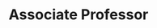---
layout: person
name: "Shuai Wang"
image: "/assets/people/shuaiwang.png"
title: "Associate Professor"
category: "Fulltime Faculty"
biography: |
  <p>Shuai Wang is an Associate Professor on a Tenure-Track at the School of Intelligence Science and Technology, Nanjing University, and an Executive Committee Member of the CCF Special Interest Group on Speech, Dialogue, and Audition. He focuses on intelligent audio signal processing research, covering multimodal acoustic signals such as speech, audio events, and music. He graduated with a B.E. from Northwestern Polytechnical University in 2014 and obtained his Ph.D. from Shanghai Jiao Tong University in 2020.</p>
  <p>He has served as an associate research scientist at the Shenzhen Research Institute of Big Data and a joint Ph.D. student with Professor Haizhou Li. He has also worked as a senior research scientist at Lightspeed & Quantum Studios, Tencent, leading a team in the R&D of speech technologies for gaming scenarios. He has published over 40 papers as the first or corresponding author in top-tier conferences and journals such as ICASSP and Interspeech, and holds more than ten authorized patents.</p>
  <p>He has won championships in international competitions such as VoxSRC 2019 and DIHARD 2019, as well as the Best Paper and Best Student Paper Awards at ISCSLP 2024. He initiated open-source tools WeSpeaker and WeSep, whose pre-trained models have been downloaded more than ten million times per month on the HuggingFace platform, and have been widely applied in both academia and industry.</p>
  <p>He is currently in charge of several scientific research projects, including a Youth Project of the National Natural Science Foundation of China, a sub-project of the Joint Research Project of the Yangtze River Delta Innovation and Technology Community, an Open Project of the Key Laboratory of Artificial Intelligence of the Ministry of Education, and the CCF-NetEase Rayfire Innovation Fund. He maintains close cooperation and communication with well-known domestic and international enterprises and research institutes, and actively recommends students for internships at leading companies such as Tencent, ByteDance, NetEase, and Meta FAIR. Some students have successfully been selected for elite talent programs such as Tencent Rhino Bird and ByteDance TopSeed.</p>
links:
  - link: "https://scholar.google.com/citations?user=vW1ZaucAAAAJ"
    icon: "scholar"
  - link: "shuaiwang@nju.edu.cn"
    icon: "email"
  - link: "https://shuaiwang-nju.github.io/"
    icon: "website"
office: "Nanyong Building West 536"
---
